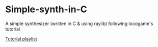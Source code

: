 # Simple-synth-in-C

A simple synthesizer (written in C &amp; using raylib) following locogame's tutorial

[Tutorial playlist](https://www.youtube.com/playlist?list=PLJak15SQAGJPm438EBNkHE-olvaTc8rHv)
